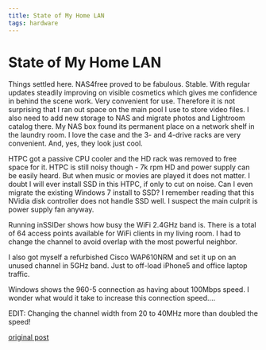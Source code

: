 ```yaml
---
title: State of My Home LAN
tags: hardware
---
```


# State of My Home LAN

Things settled here.  NAS4free proved to be fabulous.  Stable.  With regular
updates steadily improving on visible cosmetics which gives me confidence in
behind the scene work. Very convenient for use.  Therefore it is not surprising
that I ran out space on the main pool I use to store video files.  I also need
to add new storage to NAS and migrate photos and Lightroom catalog there.  My
NAS box found its permanent place on a network shelf in the laundry room.  I
love the case and the 3- and 4-drive racks are very convenient.  And, yes, they
look just cool.

HTPC got a passive CPU cooler and the HD rack was removed to free space for it.
HTPC is still noisy though - 7k rpm HD and power supply can be easily heard.
But when music or movies are played it does not matter.  I doubt I will ever
install SSD in this HTPC, if only to cut on noise.  Can I even migrate the
existing Windows 7 install to SSD?  I remember reading that this NVidia disk
controller does not handle SSD well.  I suspect the main culprit is power
supply fan anyway.

Running inSSIDer shows how busy the WiFi 2.4GHz band is.  There is a total of
64 access points available for WiFi clients in my living room.  I had to change
the channel to avoid overlap with the most powerful neighbor.

I also got myself a refurbished Cisco WAP610NRM and set it up on an unused
channel in 5GHz band. Just to off-load iPhone5 and office laptop traffic.

Windows shows the 960-5 connection as having about 100Mbps speed.  I wonder
what would it take to increase this connection speed....

EDIT: Changing the channel width from 20 to 40MHz more than doubled the speed!

[original post](https://nasfuss.blogspot.com/2012/10/state-of-my-home-lan.html)
